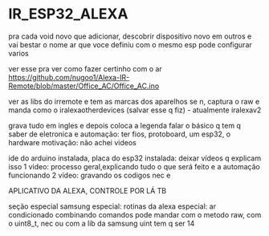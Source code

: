 # IR_ESP32_ALEXA

pra cada void novo que adicionar,
descobrir dispositivo novo em outros e vai bestar o nome ar que voce definiu
com o mesmo esp pode configurar varios

ver esse pra ver como fazer certinho com o ar
https://github.com/nugoo1/Alexa-IR-Remote/blob/master/Office_AC/Office_AC.ino

ver as libs do irremote e tem as marcas dos aparelhos
se n, captura o raw e manda como o iralexaotherdevices (salvar esse q fiz) - atualmente iralexav2


grava tudo em ingles e depois coloca a legenda
falar o básico q tem q saber de eletronica e automação:
ter fios, protoboard, um esp32, o hardware
motivação: não achei videos 

ide do arduino instalada, placa do esp32 instalada: deixar vídeos q explicam isso
1 video: processo geral,explicando tudo o que será feito e a automação funcionando
2 vídeo: gravando os codigos nec e 

APLICATIVO DA ALEXA, CONTROLE POR LÁ TB

seção especial samsung
especial: rotinas da alexa
especial: ar condicionado combinando comandos
pode mandar com o metodo raw, com o uint8_t, nec ou com a lib da samsung
uint tem q ser 14

